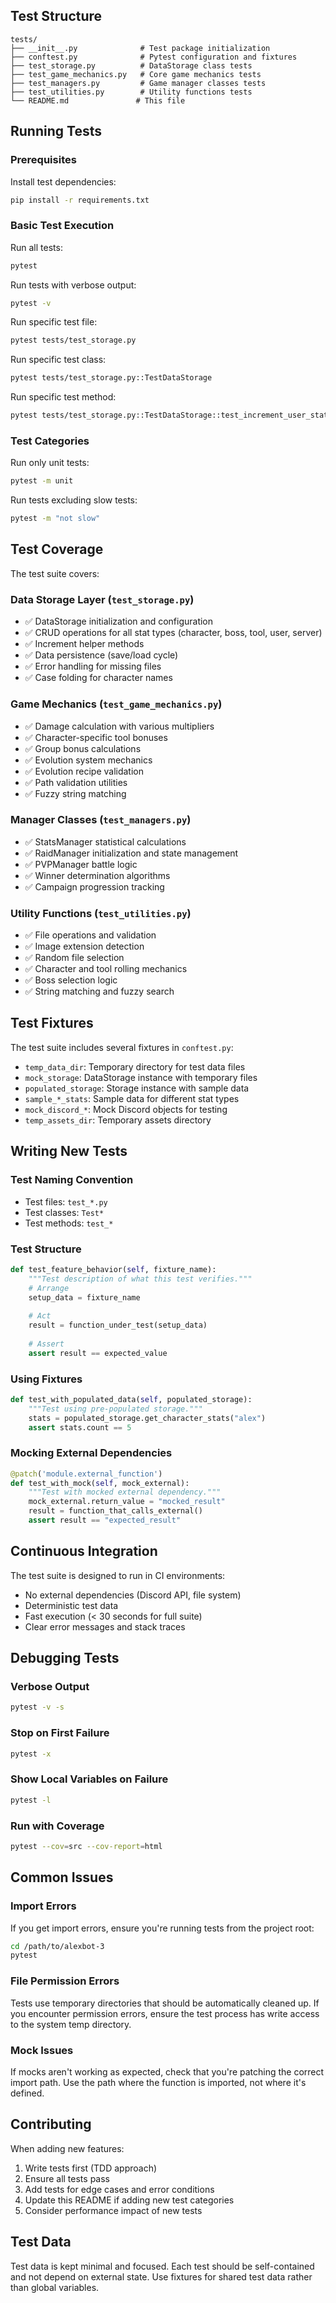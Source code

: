 ## Test Structure

```
tests/
├── __init__.py              # Test package initialization
├── conftest.py              # Pytest configuration and fixtures
├── test_storage.py          # DataStorage class tests
├── test_game_mechanics.py   # Core game mechanics tests
├── test_managers.py         # Game manager classes tests
├── test_utilities.py        # Utility functions tests
└── README.md               # This file
```

## Running Tests

### Prerequisites

Install test dependencies:
```bash
pip install -r requirements.txt
```

### Basic Test Execution

Run all tests:
```bash
pytest
```

Run tests with verbose output:
```bash
pytest -v
```

Run specific test file:
```bash
pytest tests/test_storage.py
```

Run specific test class:
```bash
pytest tests/test_storage.py::TestDataStorage
```

Run specific test method:
```bash
pytest tests/test_storage.py::TestDataStorage::test_increment_user_stat
```

### Test Categories

Run only unit tests:
```bash
pytest -m unit
```

Run tests excluding slow tests:
```bash
pytest -m "not slow"
```

## Test Coverage

The test suite covers:

### Data Storage Layer (`test_storage.py`)
- ✅ DataStorage initialization and configuration
- ✅ CRUD operations for all stat types (character, boss, tool, user, server)
- ✅ Increment helper methods
- ✅ Data persistence (save/load cycle)
- ✅ Error handling for missing files
- ✅ Case folding for character names

### Game Mechanics (`test_game_mechanics.py`)
- ✅ Damage calculation with various multipliers
- ✅ Character-specific tool bonuses
- ✅ Group bonus calculations
- ✅ Evolution system mechanics
- ✅ Evolution recipe validation
- ✅ Path validation utilities
- ✅ Fuzzy string matching

### Manager Classes (`test_managers.py`)
- ✅ StatsManager statistical calculations
- ✅ RaidManager initialization and state management
- ✅ PVPManager battle logic
- ✅ Winner determination algorithms
- ✅ Campaign progression tracking

### Utility Functions (`test_utilities.py`)
- ✅ File operations and validation
- ✅ Image extension detection
- ✅ Random file selection
- ✅ Character and tool rolling mechanics
- ✅ Boss selection logic
- ✅ String matching and fuzzy search

## Test Fixtures

The test suite includes several fixtures in `conftest.py`:

- `temp_data_dir`: Temporary directory for test data files
- `mock_storage`: DataStorage instance with temporary files
- `populated_storage`: Storage instance with sample data
- `sample_*_stats`: Sample data for different stat types
- `mock_discord_*`: Mock Discord objects for testing
- `temp_assets_dir`: Temporary assets directory

## Writing New Tests

### Test Naming Convention
- Test files: `test_*.py`
- Test classes: `Test*`
- Test methods: `test_*`

### Test Structure
```python
def test_feature_behavior(self, fixture_name):
    """Test description of what this test verifies."""
    # Arrange
    setup_data = fixture_name
    
    # Act
    result = function_under_test(setup_data)
    
    # Assert
    assert result == expected_value
```

### Using Fixtures
```python
def test_with_populated_data(self, populated_storage):
    """Test using pre-populated storage."""
    stats = populated_storage.get_character_stats("alex")
    assert stats.count == 5
```

### Mocking External Dependencies
```python
@patch('module.external_function')
def test_with_mock(self, mock_external):
    """Test with mocked external dependency."""
    mock_external.return_value = "mocked_result"
    result = function_that_calls_external()
    assert result == "expected_result"
```

## Continuous Integration

The test suite is designed to run in CI environments:

- No external dependencies (Discord API, file system)
- Deterministic test data
- Fast execution (< 30 seconds for full suite)
- Clear error messages and stack traces

## Debugging Tests

### Verbose Output
```bash
pytest -v -s
```

### Stop on First Failure
```bash
pytest -x
```

### Show Local Variables on Failure
```bash
pytest -l
```

### Run with Coverage
```bash
pytest --cov=src --cov-report=html
```

## Common Issues

### Import Errors
If you get import errors, ensure you're running tests from the project root:
```bash
cd /path/to/alexbot-3
pytest
```

### File Permission Errors
Tests use temporary directories that should be automatically cleaned up. If you encounter permission errors, ensure the test process has write access to the system temp directory.

### Mock Issues
If mocks aren't working as expected, check that you're patching the correct import path. Use the path where the function is imported, not where it's defined.

## Contributing

When adding new features:

1. Write tests first (TDD approach)
2. Ensure all tests pass
3. Add tests for edge cases and error conditions
4. Update this README if adding new test categories
5. Consider performance impact of new tests

## Test Data

Test data is kept minimal and focused. Each test should be self-contained and not depend on external state. Use fixtures for shared test data rather than global variables.
